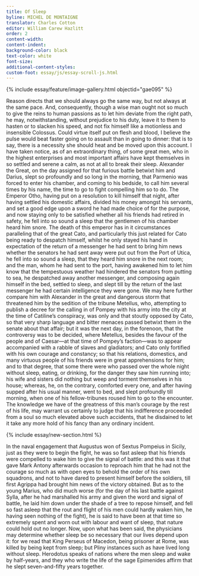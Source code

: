 ```yaml
---
title: Of Sleep
byline: MICHEL DE MONTAIGNE 
translator: Charles Cotton
editor: William Carew Hazlitt
order: 2
content-width:
content-indent:
background-color: black
text-color: white
font-size: 
additional-content-styles:
custom-foot: essay/js/essay-scroll-js.html
---
```


{% include essay/feature/image-gallery.html objectid="gae095" %}


Reason directs that we should always go the same way, but not always at the same pace. And, consequently, though a wise man ought not so much to give the reins to human passions as to let him deviate from the right path, he may, notwithstanding, without prejudice to his duty, leave it to them to hasten or to slacken his speed, and not fix himself like a motionless and insensible Colossus. Could virtue itself put on flesh and blood, I believe the pulse would beat faster going on to assault than in going to dinner: that is to say, there is a necessity she should heat and be moved upon this account. I have taken notice, as of an extraordinary thing, of some great men, who in the highest enterprises and most important affairs have kept themselves in so settled and serene a calm, as not at all to break their sleep. Alexander the Great, on the day assigned for that furious battle betwixt him and Darius, slept so profoundly and so long in the morning, that Parmenio was forced to enter his chamber, and coming to his bedside, to call him several times by his name, the time to go to fight compelling him so to do. The Emperor Otho, having put on a resolution to kill himself that night, after having settled his domestic affairs, divided his money amongst his servants, and set a good edge upon a sword he had made choice of for the purpose, and now staying only to be satisfied whether all his friends had retired in safety, he fell into so sound a sleep that the gentlemen of his chamber heard him snore. The death of this emperor has in it circumstances paralleling that of the great Cato, and particularly this just related for Cato being ready to despatch himself, whilst he only stayed his hand in expectation of the return of a messenger he had sent to bring him news whether the senators he had sent away were put out from the Port of Utica, he fell into so sound a sleep, that they heard him snore in the next room; and the man, whom he had sent to the port, having awakened him to let him know that the tempestuous weather had hindered the senators from putting to sea, he despatched away another messenger, and composing again himself in the bed, settled to sleep, and slept till by the return of the last messenger he had certain intelligence they were gone. We may here further compare him with Alexander in the great and dangerous storm that threatened him by the sedition of the tribune Metellus, who, attempting to publish a decree for the calling in of Pompey with his army into the city at the time of Catiline’s conspiracy, was only and that stoutly opposed by Cato, so that very sharp language and bitter menaces passed betwixt them in the senate about that affair; but it was the next day, in the forenoon, that the controversy was to be decided, where Metellus, besides the favour of the people and of Caesar—at that time of Pompey’s faction—was to appear accompanied with a rabble of slaves and gladiators; and Cato only fortified with his own courage and constancy; so that his relations, domestics, and many virtuous people of his friends were in great apprehensions for him; and to that degree, that some there were who passed over the whole night without sleep, eating, or drinking, for the danger they saw him running into; his wife and sisters did nothing but weep and torment themselves in his house; whereas, he, on the contrary, comforted every one, and after having supped after his usual manner, went to bed, and slept profoundly till morning, when one of his fellow-tribunes roused him to go to the encounter. The knowledge we have of the greatness of this man’s courage by the rest of his life, may warrant us certainly to judge that his indifference proceeded from a soul so much elevated above such accidents, that he disdained to let it take any more hold of his fancy than any ordinary incident.

{% include essay/new-section.html %}


In the naval engagement that Augustus won of Sextus Pompeius in Sicily, just as they were to begin the fight, he was so fast asleep that his friends were compelled to wake him to give the signal of battle: and this was it that gave Mark Antony afterwards occasion to reproach him that he had not the courage so much as with open eyes to behold the order of his own squadrons, and not to have dared to present himself before the soldiers, till first Agrippa had brought him news of the victory obtained. But as to the young Marius, who did much worse (for the day of his last battle against Sylla, after he had marshalled his army and given the word and signal of battle, he laid him down under the shade of a tree to repose himself, and fell so fast asleep that the rout and flight of his men could hardly waken him, he having seen nothing of the fight), he is said to have been at that time so extremely spent and worn out with labour and want of sleep, that nature could hold out no longer. Now, upon what has been said, the physicians may determine whether sleep be so necessary that our lives depend upon it: for we read that King Perseus of Macedon, being prisoner at Rome, was killed by being kept from sleep; but Pliny instances such as have lived long without sleep. Herodotus speaks of nations where the men sleep and wake by half-years, and they who write the life of the sage Epimenides affirm that he slept seven-and-fifty years together.



